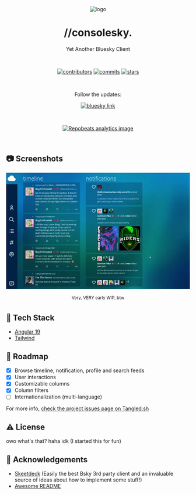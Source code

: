 <div align="center">

  <img src="https://github.com/kryst4line/consolesky/raw/refs/heads/main/.github/icon.webp" alt="logo" width="200" height="auto" />
  <h1>//consolesky.</h1>

Yet Another Bluesky Client

  <br>

[![contributors](https://img.shields.io/github/contributors/kryst4line/consolesky)](https://github.com/kryst4line/consolesky/graphs/contributors)
[![commits](https://img.shields.io/github/last-commit/kryst4line/consolesky)](https://github.com/kryst4line/consolesky/commits/main)
[![stars](https://img.shields.io/github/stars/kryst4line/consolesky)](https://github.com/kryst4line/consolesky/stargazers)

  <br>

Follow the updates:

[![bluesky link](https://img.shields.io/badge/Bluesky-%230285FF.svg?logo=bluesky&logoColor=white)](https://bsky.app/profile/metrosky.dragon.gal)

  <br>

[![Repobeats analytics image](https://repobeats.axiom.co/api/embed/45a737f96a28d68b0c1036da17f8ee030af9f784.svg "Repobeats analytics image")](https://github.com/kryst4line/consolesky/pulse)

</div>

<br />


<!-- Screenshots -->
## :camera: Screenshots

<div align="center">
    <img src="https://github.com/kryst4line/metrosky/raw/refs/heads/main/.github/demo.webp" alt="screenshot" />
    <p><sup>Very, VERY early WIP, btw</sup></p>
</div>


<!-- TechStack -->
## :space_invader: Tech Stack

- [Angular 19](https://v19.angular.dev/)
- [Tailwind](https://tailwindcss.com/)


<!-- Roadmap -->
## :compass: Roadmap

* [x] Browse timeline, notification, profile and search feeds
* [x] User interactions
* [x] Customizable columns
* [x] Column filters
* [ ] Internationalization (multi-language)

For more info, [check the project issues page on Tangled.sh](https://tangled.sh/@dragon.gal/consolesky/issues)


<!-- License -->
## :warning: License

owo what's that? haha idk (I started this for fun)


<!-- Acknowledgments -->
## :gem: Acknowledgements

- [Skeetdeck](https://github.com/mary-ext/skeetdeck) (Easily the best Bsky 3rd party client and an invaluable source of ideas about how to implement some stuff!)
- [Awesome README](https://github.com/matiassingers/awesome-readme)
